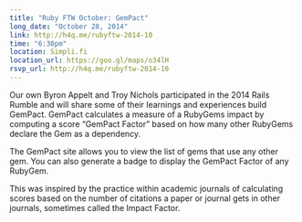 ```yaml
---
title: "Ruby FTW October: GemPact"
long_date: "October 28, 2014"
link: http://h4q.me/rubyftw-2014-10
time: "6:30pm"
location: Simpli.fi
location_url: https://goo.gl/maps/o34lH
rsvp_url: http://h4q.me/rubyftw-2014-10
---
```


Our own Byron Appelt and Troy Nichols participated in the 2014 Rails Rumble and will share some of their learnings and experiences build GemPact. GemPact calculates a measure of a RubyGems impact by computing a score “GemPact Factor” based on how many other RubyGems declare the Gem as a dependency.

The GemPact site allows you to view the list of gems that use any other gem. You can also generate a badge to display the GemPact Factor of any RubyGem.

This was inspired by the practice within academic journals of calculating scores based on the number of citations a paper or journal gets in other journals, sometimes called the Impact Factor.
